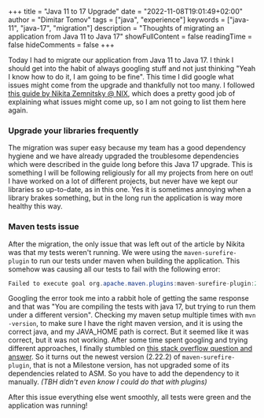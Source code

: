 +++
title = "Java 11 to 17 Upgrade"
date = "2022-11-08T19:01:49+02:00"
author = "Dimitar Tomov"
tags = ["java", "experience"]
keywords = ["java-11", "java-17", "migration"]
description = "Thoughts of migrating an application from Java 11 to Java 17"
showFullContent = false
readingTime = false
hideComments = false
+++

Today I had to migrate our application from Java 11 to Java 17. I think I should get into the habit of always googling stuff and not just thinking "Yeah I know how to do it, I am going to be fine". This time I did google what issues might come from the upgrade and thankfully not too many. I followed [this guide by Nikita Zemnitsky @ NIX](https://dev.to/nix/migrating-a-project-from-java-11-to-java-17-a-step-by-step-guide-for-developers-42n), which does a pretty good job of explaining what issues might come up, so I am not going to list them here again.

### Upgrade your libraries frequently
The migration was super easy because my team has a good dependency hygiene and we have already upgraded the troublesome dependencies which were described in the guide long before this Java 17 upgrade. This is something I will be following religiously for all my projects from here on out! I have worked on a lot of different projects, but never have we kept our libraries so up-to-date, as in this one. Yes it is sometimes annoying when a library brakes something, but in the long run the application is way more healthy this way.

### Maven tests issue
After the migration, the only issue that was left out of the article by Nikita was that my tests weren't running. We were using the `maven-surefire-plugin` to run our tests under maven when building the application. This somehow was causing all our tests to fail with the following error:

```java
Failed to execute goal org.apache.maven.plugins:maven-surefire-plugin:2.22.2:test (default-test) on project Idlearn: Execution default-test of goal org.apache.maven.plugins:maven-surefire-plugin:2.22.2:test failed: Unsupported class file major version 61 -> [Help 1]
```
Googling the error took me into a rabbit hole of getting the same response and that was "You are compiling the tests with java 17, but trying to run them under a different version". Checking my maven setup multiple times with `mvn -version`, to make sure I have the right maven version, and it is using the correct java, and my JAVA_HOME path is correct. But it seemed like it was correct, but it was not working. After some time spent googling and trying different approaches, I finally stumbled on [this stack overflow question and answer](https://stackoverflow.com/questions/71496063/maven-surefire-test-failed-unsupported-class-file-major-version-61). So it turns out the newest version (2.22.2) of `maven-surefire-plugin`, that is not a Milestone version, has not upgraded some of its dependencies related to ASM. So you have to add the dependency to it manually. *(TBH didn't even know I could do that with plugins)*

After this issue everything else went smoothly, all tests were green and the application was running!